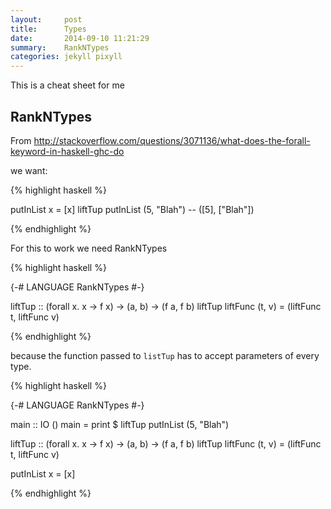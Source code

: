 ```yaml
---
layout:     post
title:      Types
date:       2014-09-10 11:21:29
summary:    RankNTypes
categories: jekyll pixyll
---
```


This is a cheat sheet for me

## RankNTypes

From http://stackoverflow.com/questions/3071136/what-does-the-forall-keyword-in-haskell-ghc-do

we want:

{% highlight haskell %}

putInList x = [x]
liftTup putInList (5, "Blah") -- ([5], ["Blah"])

{% endhighlight %}

For this to work we need RankNTypes

{% highlight haskell %}

{-# LANGUAGE RankNTypes #-}

liftTup :: (forall x. x -> f x) -> (a, b) -> (f a, f b)
liftTup liftFunc (t, v) = (liftFunc t, liftFunc v)

{% endhighlight %}

because the function passed to `listTup` has to accept parameters of every type.


{% highlight haskell %}

{-# LANGUAGE RankNTypes #-}

main :: IO ()
main = print $ liftTup putInList (5, "Blah")

liftTup :: (forall x. x -> f x) -> (a, b) -> (f a, f b)
liftTup liftFunc (t, v) = (liftFunc t, liftFunc v)

putInList x = [x]

{% endhighlight %}
